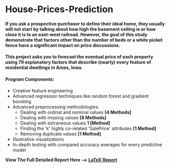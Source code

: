 # House-Prices-Prediction

#### If you ask a prospective purchaser to define their ideal home, they usually will not start by talking about how high the basement ceiling is or how close it is to an east-west railroad. However, the goal of this study demonstrate that factors other than the number of beds or a white picket fence have a significant impact on price discussions.

#### This project asks you to forecast the eventual price of each property using 79 explanatory factors that describe (nearly) every feature of residential dwellings in Ames, Iowa.

#### Program Components:
- Creative feature engineering 
- Advanced regression techniques like random forest and gradient boosting
- Advanced preprocessing methodologies:
  - Dealing with ordinal and nominal values **[4 Methods]**
  - Dealing with missing values             **[8 Methods]**
  - Dealing with extraneous values **1 [Method]**
  - Finding the 'k' highly co-related 'SalePrice' attributes          **[1 Method]**
  - Removing duplicate values **[1 Method]**
- Illustrative visualizations
- In-depth testing with compared accuracy averages for every predictive model

**View The Full Detailed Report Here --> [LaTeX Report](https://github.com/MuhammadMoeezKhan/House-Prices-Prediction/blob/main/LaTeX-Report/Khan%2C%20Muhammad%20Moeez%20-%20Report.pdf)**
